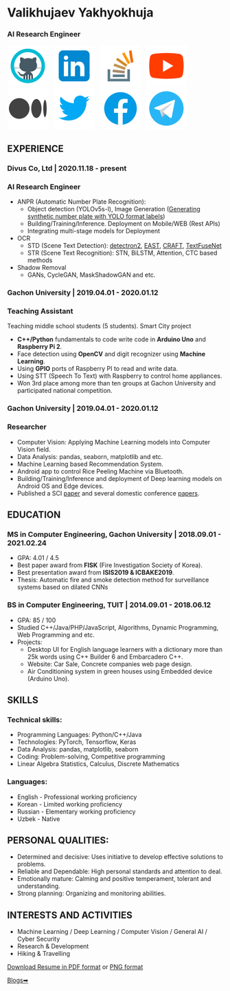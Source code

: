 # Valikhujaev Yakhyokhuja



### AI Research Engineer
[![](./icons/icons8-github.svg)](https://github.com/yakhyo) &nbsp; [![](./icons/icons8-linkedin.svg)](https://www.linkedin.com/in/y-valikhujaev/) &nbsp; [![](./icons/icons8-stack-overflow.svg)](https://stackoverflow.com/users/14815986/yakhyo) &nbsp; [![](./icons/icons8-youtube.svg)](https://youtube.com/codeuz) &nbsp; [![](./icons/icons8-medium.svg)](https://yakhyo.medium.com/) &nbsp; [![](./icons/icons8-twitter.svg)](https://twitter.com/y_valikhujaev) &nbsp; [![](./icons/icons8-facebook.svg)](https://www.facebook.com/yvalikhujaev/) &nbsp; [![](./icons/icons8-telegram.svg)](https://t.me/yakhyokhuja)

## EXPERIENCE
### Divus Co, Ltd | 2020.11.18 - present
### AI Research Engineer
 - ANPR (Automatic Number Plate Recognition):
   - Object detection (YOLOv5s-l), Image Generation ([Generating synthetic number plate with YOLO format labels](https://github.com/yakhyo/Korean-License-Plate-Generator))
   - Building/Training/Inference. Deployment on Mobile/WEB (Rest APIs)
   - Integrating multi-stage models for Deployment
 - OCR
   - STD (Scene Text Detection): [detectron2](https://github.com/facebookresearch/detectron2), [EAST](https://github.com/yakhyo/EAST-pt), [CRAFT](https://github.com/yakhyo/ClovaAI-CRAFT), [TextFuseNet](https://github.com/ying09/TextFuseNet)
   - STR (Scene Text Recognition): STN, BiLSTM, Attention, CTC based methods
 - Shadow Removal
   - GANs, CycleGAN, MaskShadowGAN and etc.
 
### Gachon University | 2019.04.01 - 2020.01.12
### Teaching Assistant
Teaching middle school students (5 students). Smart City project
 - **C++/Python** fundamentals to code write code in **Arduino Uno** and **Raspberry Pi 2**.
 - Face detection using **OpenCV** and digit recognizer using **Machine Learning**.
 - Using **GPIO** ports of Raspberry PI to read and write data.
 - Using STT (Speech To Text) with Raspberry to control home appliances.
 - Won 3rd place among more than ten groups at Gachon University and participated national competition.

### Gachon University | 2019.04.01 - 2020.01.12
### Researcher
 - Computer Vision: Applying Machine Learning models into Computer Vision field.
 - Data Analysis: pandas, seaborn, matplotlib and etc.
 - Machine Learning based Recommendation System.
 - Android app to control Rice Peeling Machine via Bluetooth.
 - Building/Training/Inference and deployment of Deep learning models on Android OS and Edge devices.
 - Published a SCI [paper](https://www.mdpi.com/2073-4433/11/11/1241) and several domestic conference [papers](https://scholar.google.com/citations?user=I66QbJIAAAAJ&hl=en).

## EDUCATION
### MS in Computer Engineering, Gachon University | 2018.09.01 - 2021.02.24
 - GPA: 4.01 / 4.5
 - Best paper award from **FISK** (Fire Investigation Society of Korea).
 - Best presentation award from **ISIS2019 & ICBAKE2019**.
 - Thesis: Automatic fire and smoke detection method for surveillance systems based on dilated CNNs

### BS in Computer Engineering, TUIT | 2014.09.01 - 2018.06.12
 - GPA: 85 / 100
 - Studied C++/Java/PHP/JavaScript, Algorithms, Dynamic Programming, Web Programming and etc.
 - Projects:
   - Desktop UI for English language learners with a dictionary more than 25k words using C++ Builder 6 and Embarcadero C++.
   - Website: Car Sale, Concrete companies web page design.
   - Air Conditioning system in green houses using Embedded device (Arduino Uno).
 

## SKILLS
### Technical skills:
 - Programming Languages: Python/C++/Java
 - Technologies: PyTorch, Tensorflow, Keras
 - Data Analysis: pandas, matplotlib, seaborn
 - Coding: Problem-solving, Competitive programming
 - Linear Algebra Statistics, Calculus, Discrete Mathematics
### Languages:
 - English - Professional working proficiency
 - Korean - Limited working proficiency
 - Russian - Elementary working proficiency
 - Uzbek - Native
 

## PERSONAL QUALITIES:
 - Determined and decisive: Uses initiative to develop effective solutions to problems.
 - Reliable and Dependable: High personal standards and attention to deal.
 - Emotionally mature: Calming and positive temperament, tolerant and understanding.
 - Strong planning: Organizing and monitoring abilities.

## INTERESTS AND ACTIVITIES
 - Machine Learning / Deep Learning / Computer Vision / General AI / Cyber Security
 - Research & Development
 - Hiking & Travelling



[Download Resume in PDF format](./assets/cv.pdf) or [PNG format](./assets/cv.png)

[Blogs➡](./tutorials/numbers.md)

<!-- 
### Hi there 👋

**yakhyo/yakhyo** is a ✨ _special_ ✨ repository because its `README.md` (this file) appears on your GitHub profile.

Here are some ideas to get you started:

- 🔭 I’m currently working on ...
- 🌱 I’m currently learning ...
- 👯 I’m looking to collaborate on ...
- 🤔 I’m looking for help with ...
- 💬 Ask me about ...
- 📫 How to reach me: ...
- 😄 Pronouns: ...
- ⚡ Fun fact: ...
-->
